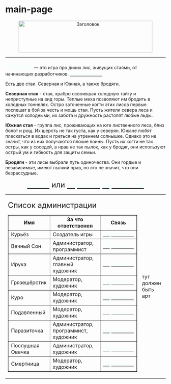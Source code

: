 # main-page
<!DOCTYPE html>
<html>
<head>
<link rel="stylesheet" type="text/css" href='web.css' />
</head>
<body>
<center><img src="http://d.zaix.ru/js2C.png" width="420" height="100" alt="Заголовок" /></center>
<hr>
<p><font color="#F0FFFF" size="5">FoxTale</font> — это игра про диких лис, живущих стаями, от начинающих разработчиков.
<a href="about.html" title="Об игре"><font color="#F0FFFF">Узнать больше</font></a></p>

<p>Есть две стаи. Северная и Южная, а также бродяги.</p>

<p><b>Северная стая</b> - стая, храбро освоившая холодную тайгу и неприступные на вид горы. Тёплые меха позволяют им бродить в холодных тоннелях. Остро заточенные когти этих лисов первые поспешат в бой за честь и мощь стаи. Пусть жители севера леса и кажутся холодными, их забота и дружность растопят любые льды.</p>

<p><b>Южная стая</b> - группа лис, проживающих на юге лиственного леса, близ болот и рощ. Их шерсть не так густа, как у северян. Южане любят плескаться в водах и греться на утреннем солнышке. Однако это не значит, что из них получаются плохие воины. Пусть их когти не так остры, как у соседей, а нрав не так пылок, как у бродяг, они используют острый ум и гибкость для защиты семьи.</p>

<p><b>Бродяги</b> - эти лисы выбрали путь одиночества. Они гордые и независимые, имеют пылкий нрав, но это не значит, что они безрассудные.</p>

<center><font size="5"><a href="login.html" title="Вход"><font color="#F0FFFF">Войти</font></a> или <a href="registration.html" title="регистрация"><font color="#F0FFFF">зарегистрироваться</font></a></font></center>

<table border="0" width="0%"><tr><td><div><p><font size="5">Список администрации</font></p>
<table class="table_dark" border="1" width="20%" cellpadding="5">
<tr>
<td><b><center>Имя</center></b></td>
<td><b><center>За что ответственен</center></b></td>
<td><b><center>Связь</center></b></td>
</tr>
<tr>
<td>Курьёз</td>
<td>Создатель игры</td>
<td><a href="https://vk.com/burachnik"><font color="#F0FFFF">Обратиться!</font></a></td>
</tr>
<tr>
<td>Вечный Сон</td>
<td>Администратор, программист</td>
<td><a href="https://vk.com/id356853145"><font color="#F0FFFF">Обратиться!</font></a></td>
</tr>
<tr>
<td>Ирука</td>
<td>Администратор, главный художник</td>
<td><a href="https://vk.com/osy_osa_osinovna"><font color="#F0FFFF">Обратиться!</font></a></td>
</tr>
<tr>
<td>Грязешёрстик</td>
<td>Модератор, художник</td>
<td><a href="https://vk.com/id313113837"><font color="#F0FFFF">Обратиться!</font></a></td>
</tr>
<tr>
<td>Куро</td>
<td>Модератор, художник</td>
<td><a href="https://vk.com/idvickizhavoronkova"><font color="#F0FFFF">Обратиться!</font></a></td>
</tr>
<tr>
<td>Подавленный</td>
<td>Модератор, художник</td>
<td><a href="https://vk.com/chuu0"><font color="#F0FFFF">Обратиться!</font></a></td>
</tr>
<tr>
<td>Паразиточка</td>
<td>Администратор, программист, художник</td>
<td><a href="https://vk.com/cambria_light"><font color="#F0FFFF">Обратиться!</font></a></td>
</tr>
<tr>
<td>Послушная Овечка</td>
<td>Администратор, художник</td>
<td><a href="https://vk.com/idsdox_i"><font color="#F0FFFF">Обратиться!</font></a></td>
</tr>
<tr>
<td>Смертница</td>
<td>Модератор, художник</td>
<td><a href="https://vk.com/armesunder666"><font color="#F0FFFF">Обратиться!</font></a></td>
</tr>
</table></div></td>
<td>тут должен быть арт</td>
</tr></table>

</body>
</html>
